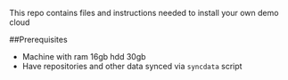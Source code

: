 This repo contains files and instructions needed to install your own demo cloud

##Prerequisites

- Machine with ram 16gb hdd 30gb
- Have repositories and other data synced via `syncdata` script


